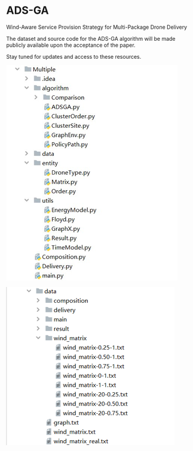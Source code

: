 # ADS-GA
 Wind-Aware Service Provision Strategy for Multi-Package Drone Delivery

The dataset and source code for the ADS-GA algorithm will be made publicly available upon the acceptance of the paper.   

Stay tuned for updates and access to these resources.

![Image text](Overview.JPG)

![Image text](Dataset.png)